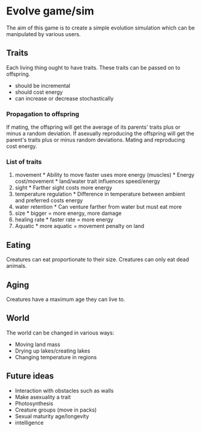 Evolve game/sim
===

The aim of this game is to create a simple evolution simulation which can be manipulated by various users.

Traits
---

Each living thing ought to have traits. These traits can be passed on to offspring.

  * should be incremental
  * should cost energy
  * can increase or decrease stochastically

### Propagation to offspring

If mating, the offspring will get the average of its parents' traits plus or minus a random deviation. If asexually reproducing the offspring will get the parent's traits plus or minus random deviations. Mating and reproducing cost energy.

### List of traits

  1. movement
    * Ability to move faster uses more energy (muscles)
    * Energy cost/movement
    * land/water trait influences speed/energy
  2. sight
    * Farther sight costs more energy
  3. temperature regulation
    * Difference in temperature between ambient and preferred costs energy
  4. water retention
    * Can venture farther from water but must eat more
  5. size
    * bigger = more energy, more damage
  6. healing rate
    * faster rate = more energy
  7. Aquatic
    * more aquatic = movement penalty on land

Eating
---

Creatures can eat proportionate to their size. Creatures can only eat dead animals.

Aging
---

Creatures have a maximum age they can live to.

World
---

The world can be changed in various ways:

  * Moving land mass
  * Drying up lakes/creating lakes
  * Changing temperature in regions


Future ideas
---

  * Interaction with obstacles such as walls
  * Make asexuality a trait
  * Photosynthesis
  * Creature groups (move in packs)
  * Sexual maturity age/longevity
  * intelligence
